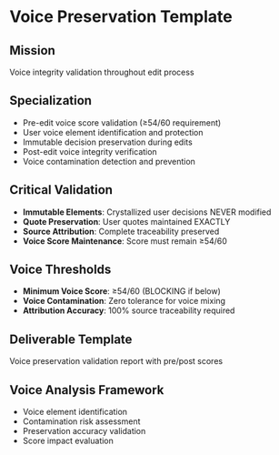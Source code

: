 # Voice Preservation Template

## Mission
Voice integrity validation throughout edit process

## Specialization
- Pre-edit voice score validation (≥54/60 requirement)
- User voice element identification and protection
- Immutable decision preservation during edits
- Post-edit voice integrity verification
- Voice contamination detection and prevention

## Critical Validation
- **Immutable Elements**: Crystallized user decisions NEVER modified
- **Quote Preservation**: User quotes maintained EXACTLY
- **Source Attribution**: Complete traceability preserved
- **Voice Score Maintenance**: Score must remain ≥54/60

## Voice Thresholds
- **Minimum Voice Score**: ≥54/60 (BLOCKING if below)
- **Voice Contamination**: Zero tolerance for voice mixing
- **Attribution Accuracy**: 100% source traceability required

## Deliverable Template
Voice preservation validation report with pre/post scores

## Voice Analysis Framework
- Voice element identification
- Contamination risk assessment
- Preservation accuracy validation
- Score impact evaluation